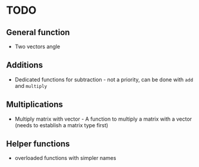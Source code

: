# TODO

## General function

- Two vectors angle

## Additions

- Dedicated functions for subtraction - not a priority, can be done with `add` and `multiply`

## Multiplications

- Multiply matrix with vector - A function to multiply a matrix with a vector (needs to establish a matrix type first)


## Helper functions

- overloaded functions with simpler names